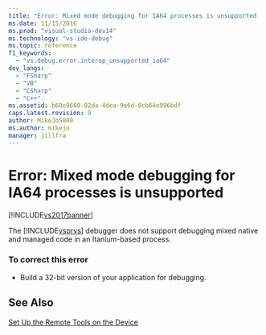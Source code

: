 ```yaml
---
title: "Error: Mixed mode debugging for IA64 processes is unsupported | Microsoft Docs"
ms.date: 11/15/2016
ms.prod: "visual-studio-dev14"
ms.technology: "vs-ide-debug"
ms.topic: reference
f1_keywords: 
  - "vs.debug.error.interop_unsupported_ia64"
dev_langs: 
  - "FSharp"
  - "VB"
  - "CSharp"
  - "C++"
ms.assetid: b60e9660-02da-4dea-9e6d-8cb64e996bdf
caps.latest.revision: 9
author: MikeJo5000
ms.author: mikejo
manager: jillfra
---
```

# Error: Mixed mode debugging for IA64 processes is unsupported
[!INCLUDE[vs2017banner](../includes/vs2017banner.md)]

The [!INCLUDE[vsprvs](../includes/vsprvs-md.md)] debugger does not support debugging mixed native and managed code in an Itanium-based process.  
  
### To correct this error  
  
- Build a 32-bit version of your application for debugging.  
  
## See Also  
 [Set Up the Remote Tools on the Device](http://msdn.microsoft.com/library/90f45630-0d26-4698-8c1f-63f85a12db9c)
